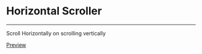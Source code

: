 # Horizontal Scroller
______________________________________
Scroll Horizontally on scrolling vertically

[Preview](http://htmlpreview.github.io/?https://github.com/sachin-acharya-projects/horizontal_scroller/blob/main/index.html)
